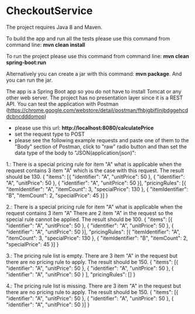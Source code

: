 # CheckoutService

The project requires Java 8 and Maven.

To build the app and run all the tests please use this command from command line: <b>mvn clean install</b>

To run the project please use this command from command line: <b>mvn clean spring-boot:run</b>

Alternatively you can create a jar with this command: <b>mvn package</b>.
And you can run the jar.


The app is a Spring Boot app so you do not have to install Tomcat or any other web server. 
The project has no presentation layer since it is a REST API.
You can test the application with Postman (https://chrome.google.com/webstore/detail/postman/fhbjgbiflinjbdggehcddcbncdddomop) 

- please use this url: <b>http://localhost:8080/calculatePrice</b>
- set the request type to POST
- please see the following example requests and paste one of them to the "Body" section of Postman, 
  click to "raw" radio button and than set the data type of the body to "JSON(application/json)":

1.: There is a special pricing rule for item "A" what is applicable when the request contains 3 item "A" 
which is the case with this request. The result should be 130.
{
	"items": [{
		"identifier": "A",
		"unitPrice": 50
	},
	{
		"identifier": "A",
		"unitPrice": 50
	},
	{
		"identifier": "A",
		"unitPrice": 50
	}],
	"pricingRules": [{
		"itemIdentifier": "A",
		"itemCount": 3,
		"specialPrice": 130
	},
	{
		"itemIdentifier": "B",
		"itemCount": 2,
		"specialPrice": 45
	}]
}


2.: There is a special pricing rule for item "A" what is applicable when the request contains 3 item "A" 
There are 2 item "A" in the request so the special rule cannot be applied. The result should be 100.
{
	"items": [{
		"identifier": "A",
		"unitPrice": 50
	},
	{
		"identifier": "A",
		"unitPrice": 50
	},
	{
		"identifier": "A",
		"unitPrice": 50
	}],
	"pricingRules": [{
		"itemIdentifier": "A",
		"itemCount": 3,
		"specialPrice": 130
	},
	{
		"itemIdentifier": "B",
		"itemCount": 2,
		"specialPrice": 45
	}]
}

3.: The pricing rule list is empty. 
There are 3 item "A" in the request but there are no pricing rule to apply. The result should be 150.
{
	"items": [{
		"identifier": "A",
		"unitPrice": 50
	},
	{
		"identifier": "A",
		"unitPrice": 50
	},
	{
		"identifier": "A",
		"unitPrice": 50
	}
	],
	"pricingRules": []
}

4.: The pricing rule list is missing. 
There are 3 item "A" in the request but there are no pricing rule to apply. The result should be 150.
{
	"items": [{
		"identifier": "A",
		"unitPrice": 50
	},
	{
		"identifier": "A",
		"unitPrice": 50
	},
	{
		"identifier": "A",
		"unitPrice": 50
	}]
}



